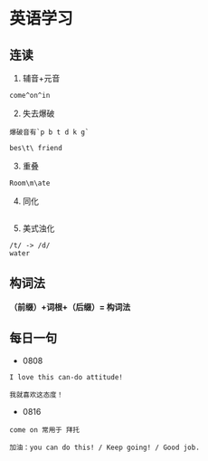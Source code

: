 # 英语学习

## 连读

1. 辅音+元音

```
come^on^in
```

2. 失去爆破

```
爆破音有`p b t d k g`

bes\t\ friend
```

3. 重叠

```
Room\m\ate
```

4. 同化

<img :src="$withBase('/assets/assimilation.png')" >

5. 美式浊化

```
/t/ -> /d/
water
```
## 构词法

**（前缀）+词根+（后缀）= 构词法**

## 每日一句

- 0808

```
I love this can-do attitude!

我就喜欢这态度！
```

- 0816

```
come on 常用于 拜托

加油：you can do this! / Keep going! / Good job.
```

